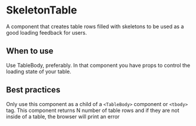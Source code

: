 # SkeletonTable

A component that creates table rows filled with skeletons
to be used as a good loading feedback for users.

## When to use

Use TableBody, preferably. In that component you have props
to control the loading state of your table.

## Best practices

Only use this component as a child of a `<TableBody>` component or `<tbody>` tag.
This component returns N number of table rows and if they are not inside of a table,
the browser will print an error

